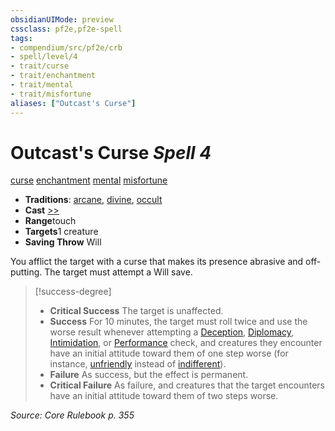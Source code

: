 ```yaml
---
obsidianUIMode: preview
cssclass: pf2e,pf2e-spell
tags:
- compendium/src/pf2e/crb
- spell/level/4
- trait/curse
- trait/enchantment
- trait/mental
- trait/misfortune
aliases: ["Outcast's Curse"]
---
```

# Outcast's Curse *Spell 4*   
[curse](../../Rules/traits/curse.md)  [enchantment](../../Rules/traits/enchantment.md)  [mental](../../Rules/traits/mental.md)  [misfortune](../../Rules/traits/misfortune.md)  

- **Traditions**: [arcane](../../Rules/traits/arcane.md), [divine](../../Rules/traits/divine.md), [occult](../../Rules/traits/occult.md)
- **Cast** [>>](../../Rules/core-rulebook/chapter-9-playing-the-game.md#Actions "Two-Action") 
- **Range**touch
- **Targets**1 creature
- **Saving Throw** Will

You afflict the target with a curse that makes its presence abrasive and off-putting. The target must attempt a Will save.

> [!success-degree] 
> - **Critical Success** The target is unaffected.
> - **Success** For 10 minutes, the target must roll twice and use the worse result whenever attempting a [Deception](../skills.md#Deception), [Diplomacy](../skills.md#Diplomacy), [Intimidation](../skills.md#Intimidation), or [Performance](../skills.md#Performance) check, and creatures they encounter have an initial attitude toward them of one step worse (for instance, [unfriendly](../../Rules/conditions.md#Unfriendly) instead of [indifferent](../../Rules/conditions.md#Indifferent)).
> - **Failure** As success, but the effect is permanent.
> - **Critical Failure** As failure, and creatures that the target encounters have an initial attitude toward them of two steps worse.

*Source: Core Rulebook p. 355*